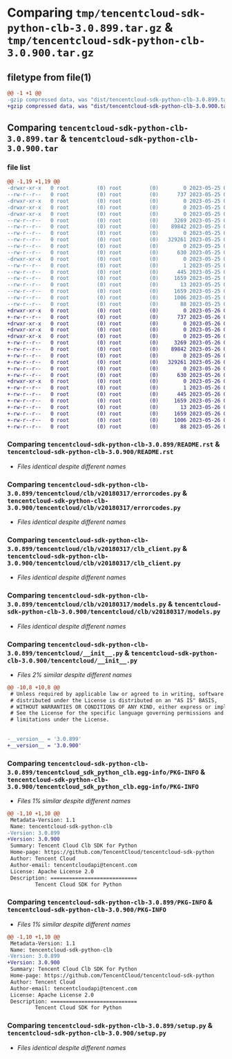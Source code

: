 # Comparing `tmp/tencentcloud-sdk-python-clb-3.0.899.tar.gz` & `tmp/tencentcloud-sdk-python-clb-3.0.900.tar.gz`

## filetype from file(1)

```diff
@@ -1 +1 @@
-gzip compressed data, was "dist/tencentcloud-sdk-python-clb-3.0.899.tar", last modified: Thu May 25 00:21:59 2023, max compression
+gzip compressed data, was "dist/tencentcloud-sdk-python-clb-3.0.900.tar", last modified: Fri May 26 02:14:14 2023, max compression
```

## Comparing `tencentcloud-sdk-python-clb-3.0.899.tar` & `tencentcloud-sdk-python-clb-3.0.900.tar`

### file list

```diff
@@ -1,19 +1,19 @@
-drwxr-xr-x   0 root         (0) root         (0)        0 2023-05-25 00:21:59.000000 tencentcloud-sdk-python-clb-3.0.899/
--rw-r--r--   0 root         (0) root         (0)      737 2023-05-25 00:21:57.000000 tencentcloud-sdk-python-clb-3.0.899/README.rst
-drwxr-xr-x   0 root         (0) root         (0)        0 2023-05-25 00:21:59.000000 tencentcloud-sdk-python-clb-3.0.899/tencentcloud/
-drwxr-xr-x   0 root         (0) root         (0)        0 2023-05-25 00:21:59.000000 tencentcloud-sdk-python-clb-3.0.899/tencentcloud/clb/
-drwxr-xr-x   0 root         (0) root         (0)        0 2023-05-25 00:21:59.000000 tencentcloud-sdk-python-clb-3.0.899/tencentcloud/clb/v20180317/
--rw-r--r--   0 root         (0) root         (0)     3269 2023-05-25 00:21:57.000000 tencentcloud-sdk-python-clb-3.0.899/tencentcloud/clb/v20180317/errorcodes.py
--rw-r--r--   0 root         (0) root         (0)    89842 2023-05-25 00:21:57.000000 tencentcloud-sdk-python-clb-3.0.899/tencentcloud/clb/v20180317/clb_client.py
--rw-r--r--   0 root         (0) root         (0)        0 2023-05-25 00:21:57.000000 tencentcloud-sdk-python-clb-3.0.899/tencentcloud/clb/v20180317/__init__.py
--rw-r--r--   0 root         (0) root         (0)   329261 2023-05-25 00:21:57.000000 tencentcloud-sdk-python-clb-3.0.899/tencentcloud/clb/v20180317/models.py
--rw-r--r--   0 root         (0) root         (0)        0 2023-05-25 00:21:57.000000 tencentcloud-sdk-python-clb-3.0.899/tencentcloud/clb/__init__.py
--rw-r--r--   0 root         (0) root         (0)      630 2023-05-25 00:21:57.000000 tencentcloud-sdk-python-clb-3.0.899/tencentcloud/__init__.py
-drwxr-xr-x   0 root         (0) root         (0)        0 2023-05-25 00:21:59.000000 tencentcloud-sdk-python-clb-3.0.899/tencentcloud_sdk_python_clb.egg-info/
--rw-r--r--   0 root         (0) root         (0)        1 2023-05-25 00:21:59.000000 tencentcloud-sdk-python-clb-3.0.899/tencentcloud_sdk_python_clb.egg-info/dependency_links.txt
--rw-r--r--   0 root         (0) root         (0)      445 2023-05-25 00:21:59.000000 tencentcloud-sdk-python-clb-3.0.899/tencentcloud_sdk_python_clb.egg-info/SOURCES.txt
--rw-r--r--   0 root         (0) root         (0)     1659 2023-05-25 00:21:59.000000 tencentcloud-sdk-python-clb-3.0.899/tencentcloud_sdk_python_clb.egg-info/PKG-INFO
--rw-r--r--   0 root         (0) root         (0)       13 2023-05-25 00:21:59.000000 tencentcloud-sdk-python-clb-3.0.899/tencentcloud_sdk_python_clb.egg-info/top_level.txt
--rw-r--r--   0 root         (0) root         (0)     1659 2023-05-25 00:21:59.000000 tencentcloud-sdk-python-clb-3.0.899/PKG-INFO
--rw-r--r--   0 root         (0) root         (0)     1006 2023-05-25 00:21:57.000000 tencentcloud-sdk-python-clb-3.0.899/setup.py
--rw-r--r--   0 root         (0) root         (0)       88 2023-05-25 00:21:59.000000 tencentcloud-sdk-python-clb-3.0.899/setup.cfg
+drwxr-xr-x   0 root         (0) root         (0)        0 2023-05-26 02:14:14.000000 tencentcloud-sdk-python-clb-3.0.900/
+-rw-r--r--   0 root         (0) root         (0)      737 2023-05-26 02:14:14.000000 tencentcloud-sdk-python-clb-3.0.900/README.rst
+drwxr-xr-x   0 root         (0) root         (0)        0 2023-05-26 02:14:14.000000 tencentcloud-sdk-python-clb-3.0.900/tencentcloud/
+drwxr-xr-x   0 root         (0) root         (0)        0 2023-05-26 02:14:14.000000 tencentcloud-sdk-python-clb-3.0.900/tencentcloud/clb/
+drwxr-xr-x   0 root         (0) root         (0)        0 2023-05-26 02:14:14.000000 tencentcloud-sdk-python-clb-3.0.900/tencentcloud/clb/v20180317/
+-rw-r--r--   0 root         (0) root         (0)     3269 2023-05-26 02:14:14.000000 tencentcloud-sdk-python-clb-3.0.900/tencentcloud/clb/v20180317/errorcodes.py
+-rw-r--r--   0 root         (0) root         (0)    89842 2023-05-26 02:14:14.000000 tencentcloud-sdk-python-clb-3.0.900/tencentcloud/clb/v20180317/clb_client.py
+-rw-r--r--   0 root         (0) root         (0)        0 2023-05-26 02:14:14.000000 tencentcloud-sdk-python-clb-3.0.900/tencentcloud/clb/v20180317/__init__.py
+-rw-r--r--   0 root         (0) root         (0)   329261 2023-05-26 02:14:14.000000 tencentcloud-sdk-python-clb-3.0.900/tencentcloud/clb/v20180317/models.py
+-rw-r--r--   0 root         (0) root         (0)        0 2023-05-26 02:14:14.000000 tencentcloud-sdk-python-clb-3.0.900/tencentcloud/clb/__init__.py
+-rw-r--r--   0 root         (0) root         (0)      630 2023-05-26 02:14:14.000000 tencentcloud-sdk-python-clb-3.0.900/tencentcloud/__init__.py
+drwxr-xr-x   0 root         (0) root         (0)        0 2023-05-26 02:14:14.000000 tencentcloud-sdk-python-clb-3.0.900/tencentcloud_sdk_python_clb.egg-info/
+-rw-r--r--   0 root         (0) root         (0)        1 2023-05-26 02:14:14.000000 tencentcloud-sdk-python-clb-3.0.900/tencentcloud_sdk_python_clb.egg-info/dependency_links.txt
+-rw-r--r--   0 root         (0) root         (0)      445 2023-05-26 02:14:14.000000 tencentcloud-sdk-python-clb-3.0.900/tencentcloud_sdk_python_clb.egg-info/SOURCES.txt
+-rw-r--r--   0 root         (0) root         (0)     1659 2023-05-26 02:14:14.000000 tencentcloud-sdk-python-clb-3.0.900/tencentcloud_sdk_python_clb.egg-info/PKG-INFO
+-rw-r--r--   0 root         (0) root         (0)       13 2023-05-26 02:14:14.000000 tencentcloud-sdk-python-clb-3.0.900/tencentcloud_sdk_python_clb.egg-info/top_level.txt
+-rw-r--r--   0 root         (0) root         (0)     1659 2023-05-26 02:14:14.000000 tencentcloud-sdk-python-clb-3.0.900/PKG-INFO
+-rw-r--r--   0 root         (0) root         (0)     1006 2023-05-26 02:14:14.000000 tencentcloud-sdk-python-clb-3.0.900/setup.py
+-rw-r--r--   0 root         (0) root         (0)       88 2023-05-26 02:14:14.000000 tencentcloud-sdk-python-clb-3.0.900/setup.cfg
```

### Comparing `tencentcloud-sdk-python-clb-3.0.899/README.rst` & `tencentcloud-sdk-python-clb-3.0.900/README.rst`

 * *Files identical despite different names*

### Comparing `tencentcloud-sdk-python-clb-3.0.899/tencentcloud/clb/v20180317/errorcodes.py` & `tencentcloud-sdk-python-clb-3.0.900/tencentcloud/clb/v20180317/errorcodes.py`

 * *Files identical despite different names*

### Comparing `tencentcloud-sdk-python-clb-3.0.899/tencentcloud/clb/v20180317/clb_client.py` & `tencentcloud-sdk-python-clb-3.0.900/tencentcloud/clb/v20180317/clb_client.py`

 * *Files identical despite different names*

### Comparing `tencentcloud-sdk-python-clb-3.0.899/tencentcloud/clb/v20180317/models.py` & `tencentcloud-sdk-python-clb-3.0.900/tencentcloud/clb/v20180317/models.py`

 * *Files identical despite different names*

### Comparing `tencentcloud-sdk-python-clb-3.0.899/tencentcloud/__init__.py` & `tencentcloud-sdk-python-clb-3.0.900/tencentcloud/__init__.py`

 * *Files 2% similar despite different names*

```diff
@@ -10,8 +10,8 @@
 # Unless required by applicable law or agreed to in writing, software
 # distributed under the License is distributed on an "AS IS" BASIS,
 # WITHOUT WARRANTIES OR CONDITIONS OF ANY KIND, either express or implied.
 # See the License for the specific language governing permissions and
 # limitations under the License.
 
 
-__version__ = '3.0.899'
+__version__ = '3.0.900'
```

### Comparing `tencentcloud-sdk-python-clb-3.0.899/tencentcloud_sdk_python_clb.egg-info/PKG-INFO` & `tencentcloud-sdk-python-clb-3.0.900/tencentcloud_sdk_python_clb.egg-info/PKG-INFO`

 * *Files 1% similar despite different names*

```diff
@@ -1,10 +1,10 @@
 Metadata-Version: 1.1
 Name: tencentcloud-sdk-python-clb
-Version: 3.0.899
+Version: 3.0.900
 Summary: Tencent Cloud Clb SDK for Python
 Home-page: https://github.com/TencentCloud/tencentcloud-sdk-python
 Author: Tencent Cloud
 Author-email: tencentcloudapi@tencent.com
 License: Apache License 2.0
 Description: ============================
         Tencent Cloud SDK for Python
```

### Comparing `tencentcloud-sdk-python-clb-3.0.899/PKG-INFO` & `tencentcloud-sdk-python-clb-3.0.900/PKG-INFO`

 * *Files 1% similar despite different names*

```diff
@@ -1,10 +1,10 @@
 Metadata-Version: 1.1
 Name: tencentcloud-sdk-python-clb
-Version: 3.0.899
+Version: 3.0.900
 Summary: Tencent Cloud Clb SDK for Python
 Home-page: https://github.com/TencentCloud/tencentcloud-sdk-python
 Author: Tencent Cloud
 Author-email: tencentcloudapi@tencent.com
 License: Apache License 2.0
 Description: ============================
         Tencent Cloud SDK for Python
```

### Comparing `tencentcloud-sdk-python-clb-3.0.899/setup.py` & `tencentcloud-sdk-python-clb-3.0.900/setup.py`

 * *Files identical despite different names*

